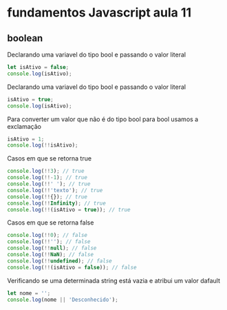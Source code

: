 # fundamentos Javascript aula 11
## boolean

Declarando uma variavel do tipo bool e passando o valor literal

```javascript
let isAtivo = false;
console.log(isAtivo);
```

Declarando uma variavel do tipo bool e passando o valor literal

```javascript
isAtivo = true;
console.log(isAtivo);
```

Para converter um valor que não é do tipo bool para bool usamos a exclamação

```javascript
isAtivo = 1;
console.log(!!isAtivo);
```

Casos em que se retorna true

```javascript
console.log(!!3); // true
console.log(!!-1); // true
console.log(!!' '); // true
console.log(!!'texto'); // true
console.log(!!{}); // true
console.log(!!Infinity); // true
console.log(!!(isAtivo = true)); // true
```

Casos em que se retorna false

```javascript
console.log(!!0); // false
console.log(!!''); // false
console.log(!!null); // false
console.log(!!NaN); // false
console.log(!!undefined); // false
console.log(!!(isAtivo = false)); // false
```

Verificando se uma determinada string está vazia e atribui um valor dafault

```javascript
let nome = '';
console.log(nome || 'Desconhecido');
```
